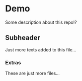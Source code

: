 # Demo

Some description about this repo!?

## Subheader

Just more texts added to this file...

### Extras

These are just more files...